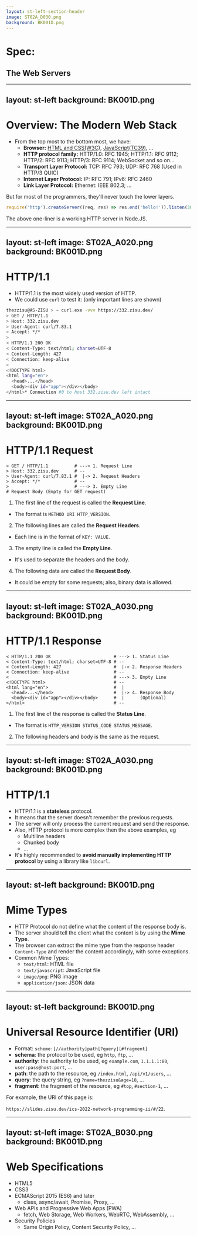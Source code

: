 ```yaml
---
layout: st-left-section-header
image: ST02A_D030.png
background: BK001D.png
---
```


# Spec:
## The Web Servers

---
layout: st-left
background: BK001D.png
---

# Overview: The Modern Web Stack

- From the top most to the bottom most, we have:
  - **Browser:** [HTML and CSS(W3C)](https://html.spec.whatwg.org), [JavaScript(TC39)](https://tc39.es/ecma262/), ...
  - **HTTP protocol family:** HTTP/1.0: RFC 1945; HTTP/1.1: RFC 9112; HTTP/2: RFC 9113; HTTP/3: RFC 9114; WebSocket and so on...
  - **Transport Layer Protocol:** TCP: RFC 793; UDP: RFC 768 (Used in HTTP/3 QUIC)
  - **Internet Layer Protocol:** IP: RFC 791; IPv6: RFC 2460
  - **Link Layer Protocol:** Ethernet: IEEE 802.3; ...

But for most of the programmers, they'll never touch the lower layers.

```js
require('http').createServer((req, res) => res.end('hello!')).listen(3000)
```

The above one-liner is a working HTTP server in Node.JS.

---
layout: st-left
image: ST02A_A020.png
background: BK001D.png
---

# HTTP/1.1

- HTTP/1.1 is the most widely used version of HTTP.
- We could use `curl` to test it: (only important lines are shown)

```bash
thezzisu@AS-ZISU > ~ curl.exe -vvv https://332.zisu.dev/
> GET / HTTP/1.1
> Host: 332.zisu.dev
> User-Agent: curl/7.83.1
> Accept: */*
>
< HTTP/1.1 200 OK
< Content-Type: text/html; charset=UTF-8
< Content-Length: 427
< Connection: keep-alive
<
<!DOCTYPE html>
<html lang="en">
  <head>...</head>
  <body><div id="app"></div></body>
</html>* Connection #0 to host 332.zisu.dev left intact
```

---
layout: st-left
image: ST02A_A020.png
background: BK001D.png
---

# HTTP/1.1 Request

```
> GET / HTTP/1.1          # ---> 1. Request Line
> Host: 332.zisu.dev      # --
> User-Agent: curl/7.83.1 #  |-> 2. Request Headers
> Accept: */*             # --
>                         # ---> 3. Empty Line
# Request Body (Empty for GET request)
```

1. The first line of the request is called the **Request Line**.
  - The format is `METHOD URI HTTP_VERSION`.
2. The following lines are called the **Request Headers**.
  - Each line is in the format of `KEY: VALUE`.
3. The empty line is called the **Empty Line**.
  - It's used to separate the headers and the body.
4. The following data are called the **Request Body**.
  - It could be empty for some requests; also, binary data is allowed.

---
layout: st-left
image: ST02A_A030.png
background: BK001D.png
---

# HTTP/1.1 Response

```
< HTTP/1.1 200 OK                        # ---> 1. Status Line
< Content-Type: text/html; charset=UTF-8 # --
< Content-Length: 427                    #  |-> 2. Response Headers
< Connection: keep-alive                 # --
<                                        # ---> 3. Empty Line
<!DOCTYPE html>                          # --
<html lang="en">                         #  |
  <head>...</head>                       #  |-> 4. Response Body
  <body><div id="app"></div></body>      #  |      (Optional)
</html>                                  # --
```

1. The first line of the response is called the **Status Line**.
  - The format is `HTTP_VERSION STATUS_CODE STATUS_MESSAGE`.
2. The following headers and body is the same as the request.

---
layout: st-left
image: ST02A_A030.png
background: BK001D.png
---

# HTTP/1.1

- HTTP/1.1 is a **stateless** protocol.
- It means that the server doesn't remember the previous requests.
- The server will only process the current request and send the response.
- Also, HTTP protocol is more complex then the above examples, eg
  - Multiline headers
  - Chunked body
  - ...
- It's highly recommended to **avoid manually implementing HTTP protocol** by using a library like `libcurl`.

---
layout: st-left
background: BK001D.png
---

# Mime Types

- HTTP Protocol do not define what the content of the response body is.
- The server should tell the client what the content is by using the **Mime Type**.
- The browser can extract the mime type from the response header `Content-Type` and render the content accordingly, with some exceptions.
- Common Mime Types:
  - `text/html`: HTML file
  - `text/javascript`: JavaScript file
  - `image/png`: PNG image
  - `application/json`: JSON data

<!-- Browser will use content type sniffing to guess the actual content type -->

---
layout: st-left
background: BK001D.png
---

# Universal Resource Identifier (URI)

- Format: `scheme:[//authority]path[?query][#fragment]`
- **schema**: the protocol to be used, eg `http`, `ftp`, ...
- **authority**: the authority to be used, eg `example.com`, `1.1.1.1:80`, `user:pass@host:port`, ...
- **path**: the path to the resource, eg `/index.html`, `/api/v1/users`, ...
- **query**: the query string, eg `?name=thezzisu&age=18`, ...
- **fragment**: the fragment of the resource, eg `#top`, `#section-1`, ...

For example, the URI of this page is:

`https://slides.zisu.dev/ics-2022-network-programming-ii/#/22`.
 
---
layout: st-left
image: ST02A_B030.png
background: BK001D.png
---

# Web Specifications

- HTML5
- CSS3
- ECMAScript 2015 (ES6) and later
  - class, async/await, Promise, Proxy, ...
- Web APIs and Progressive Web Apps (PWA)
  - fetch, Web Storage, Web Workers, WebRTC, WebAssembly, ...
- Security Policies
  - Same Origin Policy, Content Security Policy, ...
